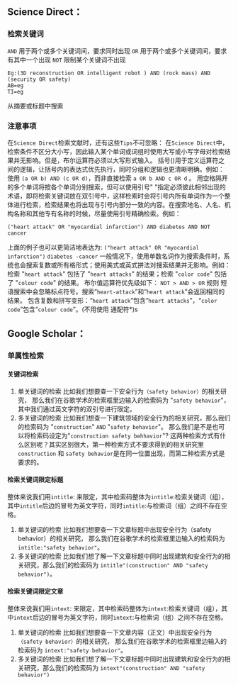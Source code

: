 ## Science Direct：
### 检索关键词
`AND`
用于两个或多个关键词间，要求同时出现
`OR`
用于两个或多个关键词间，要求有其中一个出现
`NOT`
限制某个关键词不出现
```
Eg:(3D reconstruction OR intelligent robot ) AND (rock mass) AND (security OR safety)
AB=eg
TI=eg
```
从摘要或标题中搜索
### 注意事项
在`Science Direct`检索文献时，还有这些`Tips`不可忽略：
在`Science Direct`中，检索条件不区分大小写，因此输入某个单词或词组时使用大写或小写字母对检索结果并无影响。但是，布尔运算符必须以大写形式输入。
括号()用于定义运算符之间的逻辑，让括号内的表达式优先执行，同时分组和逻辑也更清晰明确。例如：
使用 `(a OR b) AND (c OR d)`，而非直接检索 `a OR b AND c OR d` 。
用空格隔开的多个单词将按各个单词分别搜索，但可以使用引号" "指定必须彼此相邻出现的术语，即将检索关键词放在双引号中，这样检索时会将引号内所有单词作为一个整体进行检索，检索结果也将出现与引号内部分一致的内容。在搜索地名、人名、机构名称和其他专有名称的时候，尽量使用引号精确检索。例如：
```
("heart attack" OR "myocardial infarction") AND diabetes AND NOT cancer
```
上面的例子也可以更简洁地表达为: `("heart attack" OR "myocardial infarction")` `diabetes -cancer`
一般情况下，使用单数名词作为搜索条件时，系统也会搜索复数或所有格形式；使用美式或英式拼法对搜索结果并无影响。例如：
检索 "`heart attack`" 包括了 "`heart attacks`" 的结果；检索 "`color code`" 包括了 "`colour code`" 的结果。
布尔值运算符优先级如下：
`NOT > AND > OR`
规则
短语搜索中会忽略标点符号。搜索“`heart-attack`”和“`heart attack`”会返回相同的结果。
包含复数和拼写变形：“`heart attack`”包含“`heart attacks`”，“`color code`”包含“`colour code`”。(不用使用 通配符*)s
## Google Scholar：
### 单属性检索
#### 关键词检索
1. 单关键词的检索
比如我们想要查一下安全行为`（safety behavior）`的相关研究， 那么我们在谷歌学术的检索框里边输入的检索码为 "`safety behavior`"， 其中我们通过英文字符的双引号进行限定。
2. 多关键词的检索
比如我们想查一下建筑领域的安全行为的相关研究，那么我们的检索码为 "`construction`" `AND` "`safety behavior`"。
那么我们是不是也可以将检索码设定为"`construction safety behhavior`"? 这两种检索方式有什么区别呢？其实区别很大，第一种检索方式不要求得到的相关研究里 `construction` 和 `safety behavior`是在同一位置出现，而第二种检索方式是要求的。
#### 检索关键词限定标题
整体来说我们用`intitle`: 来限定，其中检索码整体为`intitle`:检索关键词（组），其中`intitle`后边的冒号为英文字符，同时`intitle`:与检索词（组）之间不存在空格。
1. 单关键词的检索
比如我们想要查一下文章标题中出现安全行为（safety behavior）的相关研究， 那么我们在谷歌学术的检索框里边输入的检索码为 `intitle:"safety behavior"`。
2. 多关键词的检索
比如我们想了解一下文章标题中同时出现建筑和安全行为的相关研究，那么我们的检索码为 `intitle"(construction" AND "safety behavior")`。
#### 检索关键词限定文章
整体来说我们用`intext`: 来限定，其中检索码整体为`intext`:检索关键词（组），其中`intext`后边的冒号为英文字符，同时`intext`:与检索词（组）之间不存在空格。
1. 单关键词的检索
比如我们想要查一下文章内容（正文）中出现安全行为`（safety behavior）`的相关研究， 那么我们在谷歌学术的检索框里边输入的检索码为 `intext:"safety behavior"`。
2. 多关键词的检索
比如我们想了解一下文章标题中同时出现建筑和安全行为的相关研究，那么我们的检索码为 `intext"(construction" AND "safety behavior")`

